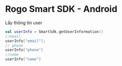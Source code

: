 # Rogo Smart SDK -  Android
Lấy thông tin user


```kotlin
val userInfo = SmartSdk.getUserInformation()
//email
userInfo["email"];
// phone
userInfo["phone"]
//name
userInfo["name"]
```